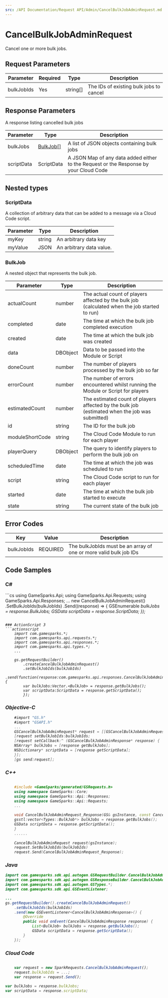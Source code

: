 ```yaml
---
src: /API Documentation/Request API/Admin/CancelBulkJobAdminRequest.md
---
```


# CancelBulkJobAdminRequest


Cancel one or more bulk jobs.


## Request Parameters

Parameter | Required | Type | Description
--------- | -------- | ---- | -----------
bulkJobIds | Yes | string[] | The IDs of existing bulk jobs to cancel

## Response Parameters


A response listing cancelled bulk jobs

Parameter | Type | Description
--------- | ---- | -----------
bulkJobs | [BulkJob[]](#bulkjob) | A list of JSON objects containing bulk jobs
scriptData | ScriptData | A JSON Map of any data added either to the Request or the Response by your Cloud Code

## Nested types

### ScriptData

A collection of arbitrary data that can be added to a message via a Cloud Code script.

Parameter | Type | Description
--------- | ---- | -----------
myKey | string | An arbitrary data key
myValue | JSON | An arbitrary data value.

### BulkJob

A nested object that represents the bulk job.

Parameter | Type | Description
--------- | ---- | -----------
actualCount | number | The actual count of players affected by the bulk job (calculated when the job started to run)
completed | date | The time at which the bulk job completed execution
created | date | The time at which the bulk job was created
data | DBObject | Data to be passed into the Module or Script
doneCount | number | The number of players processed by the bulk job so far
errorCount | number | The number of errors encountered whilst running the Module or Script for players
estimatedCount | number | The estimated count of players affected by the bulk job (estimated when the job was submitted)
id | string | The ID for the bulk job
moduleShortCode | string | The Cloud Code Module to run for each player
playerQuery | DBObject | The query to identify players to perform the bulk job on
scheduledTime | date | The time at which the job was scheduled to run
script | string | The Cloud Code script to run for each player
started | date | The time at which the bulk job started to execute
state | string | The current state of the bulk job

## Error Codes

Key | Value | Description
--------- | ----------- | -----------
bulkJobIds | REQUIRED | The bulkJobIds must be an array of one or more valid bulk job IDs

## Code Samples

<h3>C#</h3>
```cs
	using GameSparks.Api;
	using GameSparks.Api.Requests;
	using GameSparks.Api.Responses;
	...
	new CancelBulkJobAdminRequest()
		.SetBulkJobIds(bulkJobIds)
		.Send((response) => {
		GSEnumerable<var> bulkJobs = response.BulkJobs; 
		GSData scriptData = response.ScriptData; 
		});

```

### ActionScript 3
```actionscript
	import com.gamesparks.*;
	import com.gamesparks.api.requests.*;
	import com.gamesparks.api.responses.*;
	import com.gamesparks.api.types.*;
	...
	
	gs.getRequestBuilder()
	    .createCancelBulkJobAdminRequest()
		.setBulkJobIds(bulkJobIds)
		.send(function(response:com.gamesparks.api.responses.CancelBulkJobAdminResponse):void {
		var bulkJobs:Vector.<BulkJob> = response.getBulkJobs(); 
		var scriptData:ScriptData = response.getScriptData(); 
		});

```

### Objective-C
```objectivec
	#import "GS.h"
	#import "GSAPI.h"
	...
	GSCancelBulkJobAdminRequest* request = [[GSCancelBulkJobAdminRequest alloc] init];
	[request setBulkJobIds:bulkJobIds;
	[request setCallback:^ (GSCancelBulkJobAdminResponse* response) {
	NSArray* bulkJobs = [response getBulkJobs]; 
	NSDictionary* scriptData = [response getScriptData]; 
	}];
	[gs send:request];

```

### C++
```cpp

	#include <GameSparks/generated/GSRequests.h>
	using namespace GameSparks::Core;
	using namespace GameSparks::Api::Responses;
	using namespace GameSparks::Api::Requests;
	...
	
	void CancelBulkJobAdminRequest_Response(GS& gsInstance, const CancelBulkJobAdminResponse& response) {
	gsstl:vector<Types::BulkJob*> bulkJobs = response.getBulkJobs(); 
	GSData scriptData = response.getScriptData(); 
	}
	......
	
	CancelBulkJobAdminRequest request(gsInstance);
	request.SetBulkJobIds(bulkJobIds)
	request.Send(CancelBulkJobAdminRequest_Response);
```

### Java
```java
import com.gamesparks.sdk.api.autogen.GSRequestBuilder.CancelBulkJobAdminRequest;
import com.gamesparks.sdk.api.autogen.GSResponseBuilder.CancelBulkJobAdminResponse;
import com.gamesparks.sdk.api.autogen.GSTypes.*;
import com.gamesparks.sdk.api.GSEventListener;

...
gs.getRequestBuilder().createCancelBulkJobAdminRequest()
	.setBulkJobIds(bulkJobIds)
	.send(new GSEventListener<CancelBulkJobAdminResponse>() {
		@Override
		public void onEvent(CancelBulkJobAdminResponse response) {
			List<BulkJob> bulkJobs = response.getBulkJobs(); 
			GSData scriptData = response.getScriptData(); 
		}
	});

```

### Cloud Code
```javascript

	var request = new SparkRequests.CancelBulkJobAdminRequest();
	request.bulkJobIds = ...;
	var response = request.Send();
	
var bulkJobs = response.bulkJobs; 
var scriptData = response.scriptData; 
```


